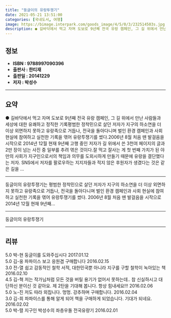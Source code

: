 ```yaml
---
title: "둥글이의 유랑투쟁기"
date: 2021-05-21 13:51:00
categories: [국내도서, 여행]
image: https://bimage.interpark.com/goods_image/4/5/0/3/232514503s.jpg
description: ● 길바닥에서 먹고 자며 도보로 9년째 전국 유랑 캠페인, 그 길 위에서 만난 사람들과 세상에 대한 유쾌하고 정직한 기록평범한 정착민으로 살던 저자가 지구의 하소연을 더 이상 외면하지 못하고 유랑족으로 거듭나, 전국을 돌아다니며 벌인 환경 캠페인과 사회 현실에 참여하고 실천한 기록을
---
```


## **정보**

- **ISBN : 9788997090396**
- **출판사 : 한티재**
- **출판일 : 20141229**
- **저자 : 박성수**

------



## **요약**

●  길바닥에서 먹고 자며 도보로 9년째 전국 유랑 캠페인, 그 길 위에서 만난 사람들과 세상에 대한 유쾌하고 정직한 기록평범한 정착민으로 살던 저자가 지구의 하소연을 더 이상 외면하지 못하고 유랑족으로 거듭나, 전국을 돌아다니며 벌인 환경 캠페인과 사회 현실에 참여하고 실천한 기록을 엮어 유랑투쟁기를 썼다.2006년 8월 처음 뗀 발걸음을 시작으로 2014년 12월 현재 9년째 고행 중인 저자가 길 위에서 쓴 3천여 페이지의 글과 2만 장이 넘는 사진 중 일부를 추려 엮은 것이다.잘 먹고 잘사는 게 첫 번째 가치가 된 야만의 사회가 지구인으로서의 책임과 의무를 도외시하게 만들기 때문에 유랑을 결단했다는 저자. SNS에서 저자를 팔로우하는 지지자들과 적지 않은 후원자가 생겼다는 것은 같은 길을 ...

------

둥글이의 유랑투쟁기는 평범한 정착민으로 살던 저자가 지구의 하소연을 더 이상 외면하지 못하고 유랑족으로 거듭나, 전국을 돌아다니며 벌인 환경 캠페인과 사회 현실에 참여하고 실천한 기록을 엮어 유랑투쟁기를 썼다. 2006년 8월 처음 뗀 발걸음을 시작으로 2014년 12월 현재 9년째... 

------


둥글이의 유랑투쟁기 

------


## **리뷰** 

5.0 박-현 둥글이를 도와주십시다 2017.01.12 <br/>5.0 김-웅 파파이스 보고 응원겸 구매합니다 2016.02.15 <br/>3.0 전-열 쉽고 감동적인 철학 서적, 대한민국뿐 아니라 지구를 구할 철학이 녹아있는 책 2016.02.10 <br/>4.5 김-혁 저는 작가님처럼 모든 것을 버릴 용기가 없어서 못하는데..  참 신실하시고 대단하신 분이신 것 같아요. 제 2탄을 기대해 봅니다. 항상 힘내세요!!! 2016.02.06 <br/>5.0 노-진 저도 따라 외칩니다. 멍멍. 강추하며 구매합니다. 2016.02.04 <br/>3.0 김-희 파파이스를 통해 알게 되어 책을 구매하게 되었습니다. 기대가 되네요. 2016.02.02 <br/>5.0 박-렬 지구인 박성수의 좌층우돌 전국유량기 2016.02.01 <br/>